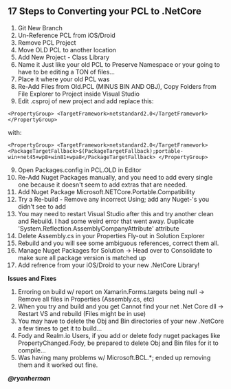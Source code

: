 **17 Steps to Converting your PCL to .NetCore**
-----------------------------------------------

1. Git New Branch
2. Un-Reference PCL from iOS/Droid
3. Remove PCL Project
4. Move OLD PCL to another location
5. Add New Project - Class Library
6. Name it Just like your old PCL to Preserve Namespace or your going to have to be editing a TON of files...
7. Place it where your old PCL was
8. Re-Add Files from Old.PCL (MINUS BIN AND OBJ), Copy Folders from File Explorer to Project inside Visual Studio
9. Edit .csproj of new project and add replace this:

  ``<PropertyGroup>
  <TargetFramework>netstandard2.0</TargetFramework>
  </PropertyGroup>``
  
with:

  ``<PropertyGroup>
  <TargetFramework>netstandard2.0</TargetFramework>
    <PackageTargetFallback>$(PackageTargetFallback);portable-win+net45+wp8+win81+wpa8</PackageTargetFallback>
  </PropertyGroup>``
  
9. Open Packages.config in PCL.OLD in Editor
10. Re-Add Nuget Packages manually, and you need to add every single one because it doesn't seem to add extras that are needed.
11. Add Nuget Package Microsoft.NETCore.Portable.Compatibility
12. Try a Re-build - Remove any incorrect Using; add any Nuget-'s you didn't see to add
13. You may need to restart Visual Studio after this and try another clean and Rebuild.  I had some weird error that went away.
Duplicate 'System.Reflection.AssemblyCompanyAttribute' attribute
14. Delete Assembly.cs in your Properties Fly-out in Solution Explorer
15. Rebuild and you will see some ambiguous references, correct them all.
16. Manage Nuget Packages for Solution -> Head over to Consolidate to make sure all package version is matched up
17. Add refrence from your iOS/Droid to your new .NetCore Library!

**Issues and Fixes**
1. Erroring on build w/ report on Xamarin.Forms.targets being null -> Remove all files in Properties (Assembly.cs, etc)
2. When you try and build and you get Cannot find your net .Net Core dll -> Restart VS and rebuild (Files might be in use)
3. You may have to delete the Obj and Bin directories of your new .NetCore a few times to get it to build...
4. Fody and Realm.io Users, if you add or delete fody nuget packages like PropertyChanged.Fody, be prepared to delete Obj and Bin files for it to compile...
5. Was having many problems w/ Microsoft.BCL.*; ended up removing them and it worked out fine.

***@ryanherman***
